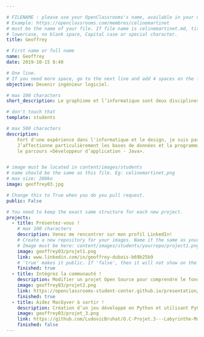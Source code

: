```yaml
---

# FILENAME : please use your OpenClassrooms's name, available in your url.
# Example: https://openclassrooms.com/membres/celinemartinet
# must be the name of your file. If file name is celinemartinet.md, title is celinemartinet.
# lowercase, no blank space, Capital case or special character.
title: Geoffrey

# First name or full name
name: Geoffrey
date: 2019-10-15 8:40

# One line.
# If you need more space, go to the next line and add 4 spaces on the left, as in 'description'.
objective: Devenir ingénieur logiciel.

# max 100 characters
short_description: Le graphisme et l’informatique sont deux disciplines que j’affectionne beaucoup, et j’aimerai pouvoir combiner mes deux passions dans le futur.

# don't touch that
template: students

# max 500 characters
description:
    Fort d'une expérience dans l'informatique et le design, je suis passionné par la conception, la logique et le graphisme.
    J’affectionne particulièrement les bases de données et la programmation orienté objet. C’est pourquoi, je m’inscrit dans
    le parcours «Développeur d’application - Java».


# image must be located in content/images/students
# name should be the same as this file. Eg: celinemartinet.png
# max size: 200ko
image: geoffrey03.jpg

# Change this to True when you do you pull request.
public: False

# You need to keep the exact same structure for each new project.
projects:
  - title: Présentez-vous !
    # max 100 characters
    description: Venez me rencontrer sur mon profil LinkedIn!
    # Create a new repository for your images. Name it the same as your nickname and profile picture.
    # Image must be here: content/images/students/yourrepo/project1.png
    image: geoffrey03/projet1.png
    link: www.linkedin.com/in/geoffrey-dubois-b69b25b9
    # 'true' makes it public. If 'false', then it will not show on the website.
    finished: true
  - title: Intégrez la communauté !
    description: Modifier un projet Open Source pour comprendre le fonctionnement de Git, de Github et des pull requests.
    image: geoffrey03/projet2.png
    link: https://openclassrooms-student-center.github.io/presentation/students/geoffrey03.html
    finished: true
  - title: Aidez MacGyver à sortir !
    description: Création d’un jeu développé en Python et utilisant PyGame.
    image: geoffrey03/projet_3.png
    link: https://github.com/LudovicBruhat/O.C-Projet.3---Labyrinthe-MacGyver
    finished: false
---
```

